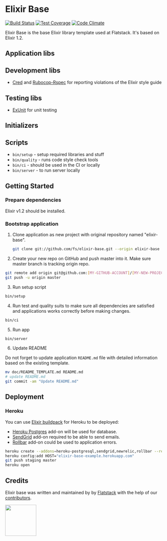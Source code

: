 # Elixir Base

[![Build Status](https://semaphoreapp.com/api/v1/projects/31b68af8b073708a56e4e005bbcba2af4802816d/76140/shields_badge.png)](https://semaphoreapp.com/fs/elixir-base)
[![Test Coverage](https://codeclimate.com/github/fs/rails-base/badges/coverage.svg)](https://codeclimate.com/github/fs/elixir-base)
[![Code Climate](https://codeclimate.com/github/fs/rails-base.png)](https://codeclimate.com/github/fs/elixir-base)

Elixir Base is the base Elixir library template used at Flatstack.
It's based on Elixir 1.2.

## Application libs

## Development libs

* [Cred](https://github.com/rrrene/credo) and [Rubocop-Rspec](https://github.com/nevir/rubocop-rspec)
  for reporting violations of the Elixir style guide

## Testing libs

* [ExUnit](http://elixir-lang.org/docs/stable/ex_unit/ExUnit.html) for unit testing

## Initializers

## Scripts

* `bin/setup` - setup required libraries and stuff
* `bin/quality` - runs code style check tools
* `bin/ci` - should be used in the CI or locally
* `bin/server` - to run server locally

## Getting Started

### Prepare dependencies

Elixir v1.2 should be installed.

### Bootstrap application

1. Clone application as new project with original repository named "elixir-base".

   ```bash
   git clone git://github.com/fs/elixir-base.git --origin elixir-base [MY-NEW-PROJECT]
   ```

2. Create your new repo on GitHub and push master into it. Make sure master branch is tracking origin repo.

  ```bash
  git remote add origin git@github.com:[MY-GITHUB-ACCOUNT]/[MY-NEW-PROJECT].git
  git push -u origin master
  ```

3. Run setup script

  ```bash
  bin/setup
  ```

4. Run test and quality suits to make sure all dependencies are satisfied and applications works correctly before making changes.

  ```bash
  bin/ci
  ```

5. Run app

  ```bash
  bin/server
  ```

6. Update README

  Do not forget to update application `README.md` file with detailed information based on the
  existing template.

  ```bash
  mv doc/README_TEMPLATE.md README.md
  # update README.md
  git commit -am "Update README.md"
  ```

## Deployment

### Heroku

You can use [Elixir buildpack](https://github.com/HashNuke/heroku-buildpack-elixir) for Heroku to be deployed:

* [Heroku Postgres](https://www.heroku.com/postgres) add-on will be used for database.
* [SendGrid](https://devcenter.heroku.com/articles/sendgrid#ruby-rails) add-on required to be able to send emails.
* [Rollbar](https://elements.heroku.com/addons/rollbar) add-on could be used to application errors.

```bash
heroku create --addons=heroku-postgresql,sendgrid,newrelic,rollbar --remote staging rails-base-example --buildpack "https://github.com/HashNuke/heroku-buildpack-elixir.git"
heroku config:add HOST="elixir-base-example.herokuapp.com"
git push staging master
heroku open
```

## Credits

Elixir base was written and maintained by by [Flatstack](http://www.flatstack.com) with the help of our
[contributors](http://github.com/fs/elixir-base/contributors).

[<img src="http://www.flatstack.com/logo.svg" width="100"/>](http://www.flatstack.com)
